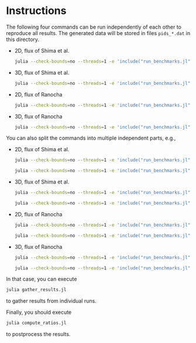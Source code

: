 # Instructions

The following four commands can be run independently of each other to reproduce
all results. The generated data will be stored in files `pids_*.dat` in this
directory.

- 2D, flux of Shima et al.
  ```bash
  julia --check-bounds=no --threads=1 -e 'include("run_benchmarks.jl"); run_benchmarks(polydegs, 2, flux_shima_etal_notinlined, flux_shima_etal)'
  ```
- 3D, flux of Shima et al.
  ```bash
  julia --check-bounds=no --threads=1 -e 'include("run_benchmarks.jl"); run_benchmarks(polydegs, 3, flux_shima_etal_notinlined, flux_shima_etal)'
  ```
- 2D, flux of Ranocha
  ```bash
  julia --check-bounds=no --threads=1 -e 'include("run_benchmarks.jl"); run_benchmarks(polydegs, 2, flux_ranocha_notinlined, flux_ranocha)'
  ```
- 3D, flux of Ranocha
  ```bash
  julia --check-bounds=no --threads=1 -e 'include("run_benchmarks.jl"); run_benchmarks(polydegs, 3, flux_ranocha_notinlined, flux_ranocha)'
  ```


You can also split the commands into multiple independent parts, e.g.,

- 2D, flux of Shima et al.
  ```bash
  julia --check-bounds=no --threads=1 -e 'include("run_benchmarks.jl"); run_benchmarks(3:13, 2, flux_shima_etal_notinlined, flux_shima_etal)'
  ```
  ```bash
  julia --check-bounds=no --threads=1 -e 'include("run_benchmarks.jl"); run_benchmarks(14:15, 2, flux_shima_etal_notinlined, flux_shima_etal)'
  ```
- 3D, flux of Shima et al.
  ```bash
  julia --check-bounds=no --threads=1 -e 'include("run_benchmarks.jl"); run_benchmarks(3:13, 3, flux_shima_etal_notinlined, flux_shima_etal)'
  ```
  ```bash
  julia --check-bounds=no --threads=1 -e 'include("run_benchmarks.jl"); run_benchmarks(14:15, 3, flux_shima_etal_notinlined, flux_shima_etal)'
  ```
- 2D, flux of Ranocha
  ```bash
  julia --check-bounds=no --threads=1 -e 'include("run_benchmarks.jl"); run_benchmarks(3:13, 2, flux_ranocha_notinlined, flux_ranocha)'
  ```
  ```bash
  julia --check-bounds=no --threads=1 -e 'include("run_benchmarks.jl"); run_benchmarks(14:15, 2, flux_ranocha_notinlined, flux_ranocha)'
  ```
- 3D, flux of Ranocha
  ```bash
  julia --check-bounds=no --threads=1 -e 'include("run_benchmarks.jl"); run_benchmarks(3:13, 3, flux_ranocha_notinlined, flux_ranocha)'
  ```
  ```bash
  julia --check-bounds=no --threads=1 -e 'include("run_benchmarks.jl"); run_benchmarks(14:15, 3, flux_ranocha_notinlined, flux_ranocha)'
  ```

In that case, you can execute
```bash
julia gather_results.jl
```
to gather results from individual runs.


Finally, you should execute
```bash
julia compute_ratios.jl
```
to postprocess the results.
